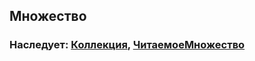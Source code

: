 ## Множество

### Наследует: [Коллекция](../Обходимое/Коллекция.md), [ЧитаемоеМножество](ЧитаемоеМножество.md)

